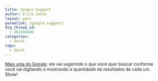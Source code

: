 ```yaml
---
title: Google Suggest
author: Erick Sasse
layout: post
permalink: /google-suggest/
dsq_thread_id:
  - 262146440
categories:
  - Geral
tags:
  - Geral
---
```

[Mais uma do Google][1]: ele vai sugerindo o que voc&ecirc; quer buscar conforme voc&ecirc; vai digitando e mostrando a quantidade de resultados de cada um. Show!

 [1]: http://www.google.com/webhp?complete=1&#038;hl=en
